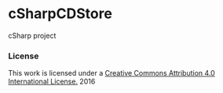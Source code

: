 # cSharpCDStore
cSharp project
### License
This work is licensed under a [Creative Commons Attribution 4.0 International License.](http://creativecommons.org/licenses/by/4.0/) 2016
